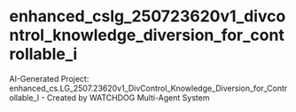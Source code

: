 # enhanced_cslg_250723620v1_divcontrol_knowledge_diversion_for_controllable_i
AI-Generated Project: enhanced_cs.LG_2507.23620v1_DivControl_Knowledge_Diversion_for_Controllable_I - Created by WATCHDOG Multi-Agent System
